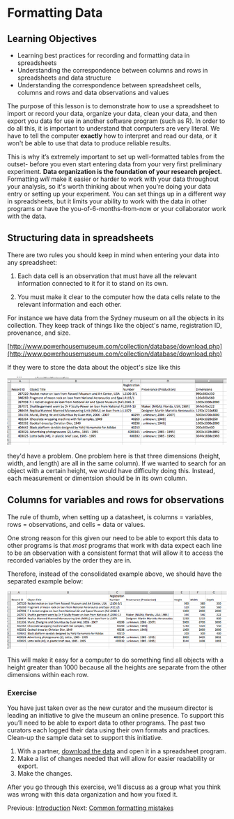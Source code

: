# Formatting Data

## Learning Objectives ##

* Learning best practices for recording and formatting data in spreadsheets
* Understanding the correspondence between columns and rows in spreadsheets
and data structure
* Understanding the correspondence between spreadsheet cells, columns and rows
and data observations and values

The purpose of this lesson is to demonstrate how to use a spreadsheet to import or record your data, organize your data, clean your data, and then export you data for use in another software program (such as R). In order to do all this, it is important to understand that computers are very literal. We have to tell the computer **exactly** how to interpret and read our data, or it won't be able to use that data to produce reliable results.

This is why it’s extremely important to set up well-formatted tables from the
outset- before you even start entering data from your very first preliminary
experiment. **Data organization is the foundation of your research project.**
Formatting _will_ make it easier or harder to work with your data throughout your
analysis, so it's worth thinking about when you're doing your data
entry or setting up your experiment. You can set things up in a different
way in spreadsheets, but it limits your ability to work with the data
in other programs or have the you-of-6-months-from-now or your collaborator
work with the data.

## Structuring data in spreadsheets ##

There are two rules you should keep in mind when entering your data
into any spreadsheet:

1. Each data cell is an observation that must have all the relevant information
connected to it for it to stand on its own.

2. You must make it clear to the computer how the data cells relate to the
relevant information and each other.

For instance we have data from the Sydney museum on all the objects in
its collection. They keep track of things like the object's name,
registration ID, provenance, and size.

[http://www.powerhousemuseum.com/collection/database/download.php](http://www.powerhousemuseum.com/collection/database/download.php)

If they were to store the data about the object's size like this

![messy example](messy1.png)

they'd have a problem. One problem here is that three dimensions (height, width, and length) are all in the same column). If we wanted to search for an object with a certain height, we would have difficulty doing this. Instead, each measurement or dimentsion should be in its own column.

## Columns for variables and rows for observations ##

The rule of thumb, when setting up a datasheet, is columns = variables,
rows = observations, and cells = data or values.

One strong reason for this given our need to be able to export this data to other programs is that _most_ programs that work with data expect each line to be an observation with a consistent format that will allow it to access the recorded variables by the order they are in.

Therefore, instead of the consolidated example above, we should have the separated example below:

![clean example](clean1.png)

This will make it easy for a computer to do something find all objects with a height greater than 1000 because all the heights are separate from the other dimensions within each row.

### Exercise ###

You have just taken over as the new curator and the museum director is leading an initiative to give the museum an online presence.  To support this you’ll need to be able to export data to other programs.  The past two curators each logged their data using their own formats and practices.  Clean-up the sample data set to support this initiative.

1. With a partner, [download the data](phm-collection-messy.xls) and open it in a spreadsheet program.
2. Make a list of changes needed that will allow for easier readability or export.
3. Make the changes.

After you go through this exercise, we'll discuss as a group what you think was wrong with this data organization and how you fixed it.  

Previous: [Introduction](00-intro.md)  Next: [Common formatting mistakes](02-common-mistakes.md)
